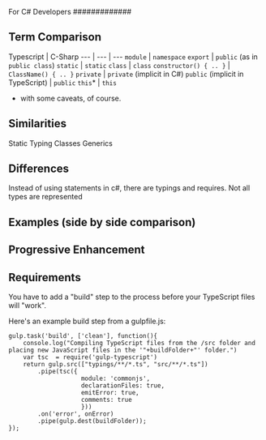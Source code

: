 For C# Developers
#############

## Term Comparison

Typescript | C-Sharp
--- | --- | ---
`module` | `namespace`
`export` | `public` (as in `public class`)
`static` | `static`
`class` | `class`
`constructor() { .. }` | `ClassName() { .. }`
`private` | `private` (implicit in C#)
`public` (implicit in TypeScript) | `public`
`this`* | `this`

* with some caveats, of course.

## Similarities

Static Typing
Classes
Generics

## Differences

Instead of using statements in c#, there are typings and requires.
Not all types are represented

## Examples (side by side comparison)


## Progressive Enhancement


## Requirements

You have to add a "build" step to the process before your TypeScript files will "work".

Here's an example build step from a gulpfile.js:
```
gulp.task('build', ['clean'], function(){
	console.log("Compiling TypeScript files from the /src folder and placing new JavaScript files in the '"+buildFolder+"' folder.")		
	var tsc  = require('gulp-typescript')	
	return gulp.src(["typings/**/*.ts", "src/**/*.ts"])		
		.pipe(tsc({
		            module: 'commonjs',
		            declarationFiles: true,
		            emitError: true,
		            comments: true
		            }))		       
		.on('error', onError)
		.pipe(gulp.dest(buildFolder));		
});
```

